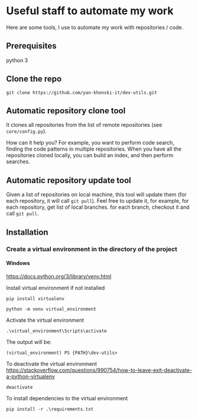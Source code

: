 # Useful staff to automate my work
Here are some tools, I use to automate my work with repositories / code.

## Prerequisites
python 3

## Clone the repo
```shell
git clone https://github.com/yan-khonski-it/dev-utils.git
```

## Automatic repository clone tool
It clones all repositories from the list of remote repositories (see `core/config.py`).

How can it help you? For example, you want to perform code search, finding the code patterns in multiple repositories.
When you have all the repositories cloned locally, you can build an index, and then perform searches.


## Automatic repository update tool
Given a list of repositories on local machine, this tool will update them (for each repository, it will call `git pull`).
Feel free to update it, for example, for each repository, get list of local branches. for each branch, checkout it and call `git pull`.


## Installation
### Create a virtual environment in the directory of the project
#### Windows
https://docs.python.org/3/library/venv.html

Install virtual environment if not installed
```commandline
pip install virtualenv
```

```commandline
python -m venv virtual_environment 
```

Activate the virtual environment
```commandline
.\virtual_environment\Scripts\activate
```

The output will be:
```commandline
(virtual_environment) PS {PATH}\dev-utils>
```

To deactivate the virtual environment
https://stackoverflow.com/questions/990754/how-to-leave-exit-deactivate-a-python-virtualenv
```commandline
deactivate
```

To install dependencies to the virtual environment
```commandline
pip install -r .\requirements.txt
```